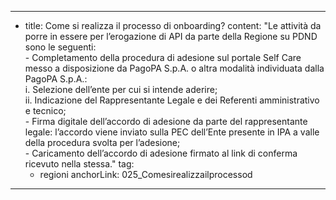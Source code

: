 ---
  - title: Come si realizza il processo di onboarding?
    content: "Le attività da porre in essere per l’erogazione di API da parte della Regione su PDND sono le seguenti:<br> - Completamento della procedura di adesione sul portale Self Care messo a disposizione da PagoPA S.p.A. o altra modalità individuata dalla PagoPA S.p.A.:<br> i. Selezione dell’ente per cui si intende aderire;<br> ii. Indicazione del Rappresentante Legale e dei Referenti amministrativo e tecnico;<br> - Firma digitale dell’accordo di adesione da parte del rappresentante legale: l’accordo viene inviato sulla PEC dell’Ente presente in IPA a valle della procedura svolta per l’adesione;<br> - Caricamento dell’accordo di adesione firmato al link di conferma ricevuto nella stessa."
    tag:
      - regioni 
    anchorLink: 025_Comesirealizzailprocessod
---